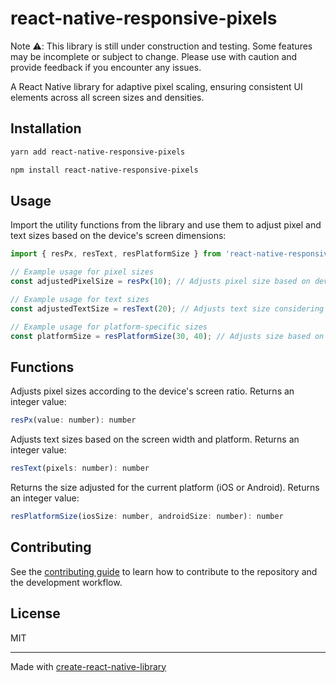 # react-native-responsive-pixels

Note ⚠️: This library is still under construction and testing. Some features may be incomplete or subject to change. Please use with caution and provide feedback if you encounter any issues.

A React Native library for adaptive pixel scaling, ensuring consistent UI elements across all screen sizes and densities.

## Installation

```sh
yarn add react-native-responsive-pixels
```

```sh
npm install react-native-responsive-pixels
```

## Usage

Import the utility functions from the library and use them to adjust pixel and text sizes based on the device's screen dimensions:


```js
import { resPx, resText, resPlatformSize } from 'react-native-responsive-pixels';

// Example usage for pixel sizes
const adjustedPixelSize = resPx(10); // Adjusts pixel size based on device's screen ratio

// Example usage for text sizes
const adjustedTextSize = resText(20); // Adjusts text size considering platform-specific adjustments

// Example usage for platform-specific sizes
const platformSize = resPlatformSize(30, 40); // Adjusts size based on the platform (iOS or Android)
```

## Functions


Adjusts pixel sizes according to the device's screen ratio. Returns an integer value:
```js
resPx(value: number): number
```


Adjusts text sizes based on the screen width and platform. Returns an integer value:
```js
resText(pixels: number): number
```


Returns the size adjusted for the current platform (iOS or Android). Returns an integer value:
```js
resPlatformSize(iosSize: number, androidSize: number): number
```


## Contributing

See the [contributing guide](CONTRIBUTING.md) to learn how to contribute to the repository and the development workflow.

## License

MIT

---

Made with [create-react-native-library](https://github.com/callstack/react-native-builder-bob)
